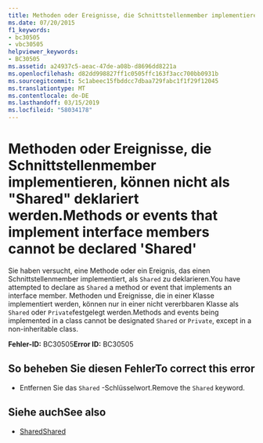 ```yaml
---
title: Methoden oder Ereignisse, die Schnittstellenmember implementieren, können nicht als "Shared" deklariert werden.
ms.date: 07/20/2015
f1_keywords:
- bc30505
- vbc30505
helpviewer_keywords:
- BC30505
ms.assetid: a24937c5-aeac-47de-a08b-d8696dd8221a
ms.openlocfilehash: d82dd998827ff1c0505ffc163f3acc700bb0931b
ms.sourcegitcommit: 5c1abeec15fbddcc7dbaa729fabc1f1f29f12045
ms.translationtype: MT
ms.contentlocale: de-DE
ms.lasthandoff: 03/15/2019
ms.locfileid: "58034178"
---
```

# <a name="methods-or-events-that-implement-interface-members-cannot-be-declared-shared"></a><span data-ttu-id="0ec86-102">Methoden oder Ereignisse, die Schnittstellenmember implementieren, können nicht als "Shared" deklariert werden.</span><span class="sxs-lookup"><span data-stu-id="0ec86-102">Methods or events that implement interface members cannot be declared 'Shared'</span></span>
<span data-ttu-id="0ec86-103">Sie haben versucht, eine Methode oder ein Ereignis, das einen Schnittstellenmember implementiert, als `Shared` zu deklarieren.</span><span class="sxs-lookup"><span data-stu-id="0ec86-103">You have attempted to declare as `Shared` a method or event that implements an interface member.</span></span> <span data-ttu-id="0ec86-104">Methoden und Ereignisse, die in einer Klasse implementiert werden, können nur in einer nicht vererbbaren Klasse als `Shared` oder `Private`festgelegt werden.</span><span class="sxs-lookup"><span data-stu-id="0ec86-104">Methods and events being implemented in a class cannot be designated `Shared` or `Private`, except in a non-inheritable class.</span></span>  
  
 <span data-ttu-id="0ec86-105">**Fehler-ID:** BC30505</span><span class="sxs-lookup"><span data-stu-id="0ec86-105">**Error ID:** BC30505</span></span>  
  
## <a name="to-correct-this-error"></a><span data-ttu-id="0ec86-106">So beheben Sie diesen Fehler</span><span class="sxs-lookup"><span data-stu-id="0ec86-106">To correct this error</span></span>  
  
-   <span data-ttu-id="0ec86-107">Entfernen Sie das `Shared` -Schlüsselwort.</span><span class="sxs-lookup"><span data-stu-id="0ec86-107">Remove the `Shared` keyword.</span></span>  
  
## <a name="see-also"></a><span data-ttu-id="0ec86-108">Siehe auch</span><span class="sxs-lookup"><span data-stu-id="0ec86-108">See also</span></span>

- [<span data-ttu-id="0ec86-109">Shared</span><span class="sxs-lookup"><span data-stu-id="0ec86-109">Shared</span></span>](../../visual-basic/language-reference/modifiers/shared.md)
